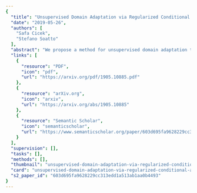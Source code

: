 ```yaml
---
{
  "title": "Unsupervised Domain Adaptation via Regularized Conditional Alignment",
  "date": "2019-05-26",
  "authors": [
    "Safa Cicek",
    "Stefano Soatto"
  ],
  "abstract": "We propose a method for unsupervised domain adaptation that trains a shared embedding to align the joint distributions of inputs (domain) and outputs (classes), making any classifier agnostic to the domain. Joint alignment ensures that not only the marginal distributions of the domains are aligned, but the labels as well. We propose a novel objective function that encourages the class-conditional distributions to have disjoint support in feature space. We further exploit adversarial regularization to improve the performance of the classifier on the domain for which no annotated data is available.",
  "links": [
    {
      "resource": "PDF",
      "icon": "pdf",
      "url": "https://arxiv.org/pdf/1905.10885.pdf"
    },
    {
      "resource": "arXiv.org",
      "icon": "arxiv",
      "url": "https://arxiv.org/abs/1905.10885"
    },
    {
      "resource": "Semantic Scholar",
      "icon": "semanticscholar",
      "url": "https://www.semanticscholar.org/paper/603d695fa9628229cc313edd1a513ab1aa0b4493"
    }
  ],
  "supervision": [],
  "tasks": [],
  "methods": [],
  "thumbnail": "unsupervised-domain-adaptation-via-regularized-conditional-alignment-thumb.jpg",
  "card": "unsupervised-domain-adaptation-via-regularized-conditional-alignment-card.jpg",
  "s2_paper_id": "603d695fa9628229cc313edd1a513ab1aa0b4493"
}
---
```



